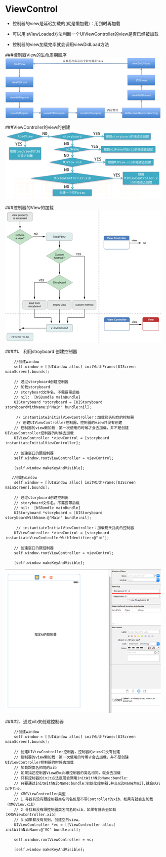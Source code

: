 # ViewControl



- 控制器的view是延迟加载的(就是懒加载)：用到时再加载

- 可以用isViewLoaded方法判断一个UIViewController的view是否已经被加载

- 控制器的view加载完毕就会调用viewDidLoad方法

###控制器View的生命周期顺序
![](../images/life.png)

###ViewController的view的创建
![](../images/viewcontrol.png)

###控制器的View的加载
![](../images/viewload.png)

####1、 利用stroyboard 创建控制器
```objc
    //创建window
    self.window = [[UIWindow alloc] initWithFrame:[UIScreen mainScreen].bounds];

    // 通过storyboard创建控制器
    // 加载storyboard
    // storyboard文件名，不需要带后缀
    // nil:  [NSBundle mainBundle]
    UIStoryboard *storyboard = [UIStoryboard storyboardWithName:@"Main" bundle:nil];

     // instantiateInitialViewController：加载箭头指向的控制器
     // 创建UIViewController控制器，控制器的view并没有创建
    // 控制器的view懒加载：第一次使用的时候才会去加载，并不是创建UIViewController控制器的时候去加载
    UIViewController *viewControl = [storyboard instantiateInitialViewController];

    // 创建窗口的跟控制器
    self.window.rootViewController = viewControl;

    [self.window makeKeyAndVisible];
```

```objc
   //创建window
    self.window = [[UIWindow alloc] initWithFrame:[UIScreen mainScreen].bounds];

    // 通过storyboard创建控制器
    // storyboard文件名，不需要带后缀
    // nil:  [NSBundle mainBundle]
    UIStoryboard *storyboard = [UIStoryboard storyboardWithName:@"Main" bundle:nil];

     // instantiateInitialViewController：加载箭头指向的控制器
    UIViewController *viewControl = [storyboard instantiateViewControllerWithIdentifier:@"id"];

    // 创建窗口的跟控制器
    self.window.rootViewController = viewControl;

    [self.window makeKeyAndVisible];
```

![](../images/control.png)

####2、通过xib来创建控制器
```objc
    //创建window
    self.window = [[UIWindow alloc] initWithFrame:[UIScreen mainScreen].bounds];

    // 创建UIViewController控制器，控制器的view并没有创建
    // 控制器的view懒加载：第一次使用的时候才会去加载，并不是创建UIViewController控制器的时候去加载
    // 加载跟类名相同的xib
    // 如果描述控制器View的xib跟控制器的类名相同，就会去加载
    // 只有控制器的init方法底层会调用initWithNibName:bundle:
    // 只要通过initWithNibName:bundle:初始化控制器,并且nibName为nil,就会执行以下几步。
    // XMGViewController类型
    // 1.寻找有没有跟控制器类名同名但是不带Controller的xib，如果有就会去加载（XMGView.xib）
    // 2.寻找有没有跟控制器类名同名的xib，如果有就会去加载(XMGViewController.xib)
    // 3.如果都没有找到，创建空的view，
    UIViewController *vc = [[ViewController alloc] initWithNibName:@"VC" bundle:nil];

    self.window.rootViewController = vc;

    [self.window makeKeyAndVisible];
```
